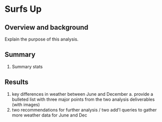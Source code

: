 # Surfs Up

## Overview and background
Explain the purpose of this analysis.


## Summary
1. Summary stats


## Results

1. key differences in weather between June and December
  a. provide a bulleted list with three major points from the two analysis deliverables (with images)
2. two recommendations for further analysis / two add'l queries to gather more weather data for June and Dec






